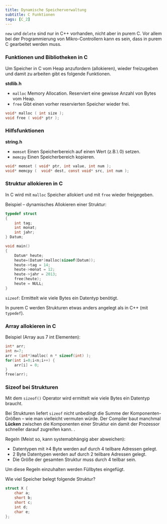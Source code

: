 ```yaml
---
title: Dynamische Speicherverwaltung
subtitle: C Funktionen
tags: [C_2]
---
```


`new` und `delete` sind nur in C++ vorhanden, nicht aber in purem C. Vor allem bei der Programmierung von Mikro-Controllern kann es sein, dass in purem C gearbeitet werden muss.



### Funktionen und Bibliotheken in C

Um Speicher in C vom Heap anzufordern (allokieren), wieder freizugeben und damit zu arbeiten gibt es folgende Funktionen.

**stdlib.h**

- `malloc`
  Memory Allocation. Reserviert eine gewisse Anzahl von Bytes vom Heap.
- `free`
  Gibt einen vorher reservierten Speicher wieder frei.


```c
void* malloc ( int size );
void free ( void* ptr );
```



### Hilfsfunktionen

**string.h**

- `memset`
  Einen Speicherbereich auf einen Wert (z.B.\ 0) setzen.
- `memcpy`
  Einen Speicherbereich kopieren.


```c
void* memset ( void* ptr, int value, int num );
void* memcpy (	void* dest, const void* src, int num );
```



### Struktur allokieren in C

In C wird mit `malloc` Speicher allokiert und mit `free` wieder freigegeben.

Beispiel – dynamisches Allokieren einer Struktur:


```c
typedef struct 
{
    int tag;
    int monat;
    int jahr;
} Datum;
```




```c
void main()
{
    Datum* heute;
    heute=(Datum*)malloc(sizeof(Datum));
    heute->tag = 14;
    heute->monat = 12;
    heute->jahr = 2013;
    free(heute);
    heute = NULL;
}
```

`sizeof`: Ermittelt wie viele Bytes ein Datentyp benötigt.


In purem C werden Strukturen etwas anders angelegt als in C++ (mit `typedef`).



### Array allokieren in C

Beispiel (Array aus 7 int Elementen):

```c
int* arr;
int n=7;
arr = (int*)malloc( n * sizeof(int) );
for(int i=0;i<n;i++) {
    arr[i] = 0;
}
free(arr);
```




### Sizeof bei Strukturen

Mit dem `sizeof()` Operator wird ermittelt wie viele Bytes ein Datentyp braucht.


Bei Strukturen liefert `sizeof` nicht unbedingt die Summe der Komponenten-Größen – wie man vielleicht vermuten würde. Der Compiler baut manchmal **Lücken** zwischen die Komponenten einer Struktur ein damit der Prozessor schneller darauf zugreifen kann. .


Regeln (Meist so, kann systemabhängig aber abweichen):

- Datentypen mit ≥4 Byte werden auf durch 4 teilbare Adressen gelegt.
- 2 Byte Datentypen werden auf durch 2 teilbare Adressen gelegt.
- Die Größe der gesamten Struktur muss durch 4 teilbar sein. 

Um diese Regeln einzuhalten werden Füllbytes eingefügt.



Wie viel Speicher belegt folgende Struktur?

```c
struct X {
    char a;
    short b;
    short c;
    int d;
    char e;
};
```

